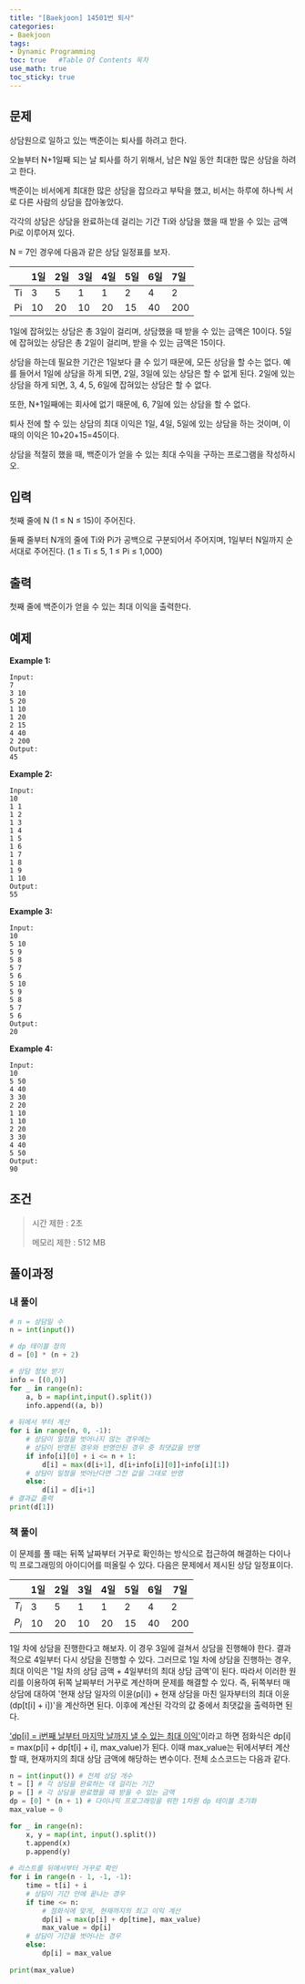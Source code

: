 ```yaml
---
title: "[Baekjoon] 14501번 퇴사"
categories: 
- Baekjoon
tags: 
- Dynamic Programming
toc: true   #Table Of Contents 목차 
use_math: true
toc_sticky: true
---
```


## 문제

상담원으로 일하고 있는 백준이는 퇴사를 하려고 한다.

오늘부터 N+1일째 되는 날 퇴사를 하기 위해서, 남은 N일 동안 최대한 많은 상담을 하려고 한다.

백준이는 비서에게 최대한 많은 상담을 잡으라고 부탁을 했고, 비서는 하루에 하나씩 서로 다른 사람의 상담을 잡아놓았다.

각각의 상담은 상담을 완료하는데 걸리는 기간 Ti와 상담을 했을 때 받을 수 있는 금액 Pi로 이루어져 있다.

N = 7인 경우에 다음과 같은 상담 일정표를 보자.

|      | 1일  | 2일  | 3일  | 4일  | 5일  | 6일  | 7일  |
| :--- | :--- | :--- | :--- | :--- | :--- | :--- | :--- |
| Ti   | 3    | 5    | 1    | 1    | 2    | 4    | 2    |
| Pi   | 10   | 20   | 10   | 20   | 15   | 40   | 200  |

1일에 잡혀있는 상담은 총 3일이 걸리며, 상담했을 때 받을 수 있는 금액은 10이다. 5일에 잡혀있는 상담은 총 2일이 걸리며, 받을 수 있는 금액은 15이다.

상담을 하는데 필요한 기간은 1일보다 클 수 있기 때문에, 모든 상담을 할 수는 없다. 예를 들어서 1일에 상담을 하게 되면, 2일, 3일에 있는 상담은 할 수 없게 된다. 2일에 있는 상담을 하게 되면, 3, 4, 5, 6일에 잡혀있는 상담은 할 수 없다.

또한, N+1일째에는 회사에 없기 때문에, 6, 7일에 있는 상담을 할 수 없다.

퇴사 전에 할 수 있는 상담의 최대 이익은 1일, 4일, 5일에 있는 상담을 하는 것이며, 이때의 이익은 10+20+15=45이다.

상담을 적절히 했을 때, 백준이가 얻을 수 있는 최대 수익을 구하는 프로그램을 작성하시오.

## 입력

첫째 줄에 N (1 ≤ N ≤ 15)이 주어진다.

둘째 줄부터 N개의 줄에 Ti와 Pi가 공백으로 구분되어서 주어지며, 1일부터 N일까지 순서대로 주어진다. (1 ≤ Ti ≤ 5, 1 ≤ Pi ≤ 1,000)

## 출력

첫째 줄에 백준이가 얻을 수 있는 최대 이익을 출력한다.

## 예제

**Example 1:**

```
Input: 
7
3 10
5 20
1 10
1 20
2 15
4 40
2 200
Output: 
45
```

**Example 2:**

```
Input:
10
1 1
1 2
1 3
1 4
1 5
1 6
1 7
1 8
1 9
1 10
Output:
55
```

**Example 3:**

```
Input:
10
5 10
5 9
5 8
5 7
5 6
5 10
5 9
5 8
5 7
5 6
Output:
20
```

**Example 4:**

```
Input:
10
5 50
4 40
3 30
2 20
1 10
1 10
2 20
3 30
4 40
5 50
Output:
90
```

## 조건

> 시간 제한 : 2초
>
> 메모리 제한 : 512 MB

## 풀이과정

### 내 풀이

```python
# n = 상담일 수
n = int(input())

# dp 테이블 정의
d = [0] * (n + 2)

# 상담 정보 받기
info = [(0,0)]
for _ in range(n):
    a, b = map(int,input().split())
    info.append((a, b))
 
# 뒤에서 부터 계산
for i in range(n, 0, -1):
    # 상담이 일정을 벗어나지 않는 경우에는 
    # 상담이 반영된 경우와 반영안된 경우 중 최댓값을 반영
    if info[i][0] + i <= n + 1:
        d[i] = max(d[i+1], d[i+info[i][0]]+info[i][1])
    # 상담이 일정을 벗어난다면 그전 값을 그대로 반영
    else:
        d[i] = d[i+1]
# 결과값 출력
print(d[1])
```

### 책 풀이

이 문제를 풀 때는 뒤쪽 날짜부터 거꾸로 확인하는 방식으로 접근하여 해결하는 다이나믹 프로그래밍의 아이디어를 떠올릴 수 있다. 다음은 문제에서 제시된 상담 일정표이다.

|       | 1일  | 2일  | 3일  | 4일  | 5일  | 6일  | 7일  |
| ----- | ---- | ---- | ---- | ---- | ---- | ---- | ---- |
| $T_i$ | 3    | 5    | 1    | 1    | 2    | 4    | 2    |
| $P_i$ | 10   | 20   | 10   | 20   | 15   | 40   | 200  |

1일 차에 상담을 진행한다고 해보자. 이 경우 3일에 걸쳐서 상담을 진행해야 한다. 결과적으로 4일부터 다시 상담을 진행할 수 있다. 그러므로 1일 차에 상담을 진행하는 경우, 최대 이익은 '1일 차의 상담 금액 + 4일부터의 최대 상담 금액'이 된다. 따라서 이러한 원리를 이용하여 뒤쪽 날짜부터 거꾸로 계산하며 문제를 해결할 수 있다. 즉, 뒤쪽부터 매 상담에 대하여 '현재 상담 일자의 이윤(p[i]) + 현재 상담을 마친 일자부터의 최대 이윤(dp[t[i] + i])'을 계산하면 된다. 이후에 계산된 각각의 값 중에서 최댓값을 출력하면 된다.

<u>'dp[i] = i번째 날부터 마지막 날까지 낼 수 있는 최대 이익'</u>이라고 하면 점화식은 dp[i] = max(p[i] + dp[t[i] + i], max_value)가 된다.​ 이때 max_value는 뒤에서부터 계산할 때, 현재까지의 최대 상담 금액에 해당하는 변수이다. 전체 소스코드는 다음과 같다.

```python
n = int(input()) # 전체 상담 개수
t = [] # 각 상담을 완료하는 데 걸리는 기간
p = [] # 각 상담을 완료했을 때 받을 수 있는 금액
dp = [0] * (n + 1) # 다이나믹 프로그래밍을 위한 1차원 dp 테이블 초기화
max_value = 0

for _ in range(n):
    x, y = map(int, input().split())
    t.append(x)
    p.append(y)
    
# 리스트를 뒤에서부터 거꾸로 확인
for i in range(n - 1, -1, -1):
    time = t[i] + i
    # 상담이 기간 안에 끝나는 경우
    if time <= n:
        # 점화식에 맞게, 현재까지의 최고 이익 계산
        dp[i] = max(p[i] + dp[time], max_value)
        max_value = dp[i]
    # 상담이 기간을 벗어나는 경우
    else:
        dp[i] = max_value
        
print(max_value)
```

